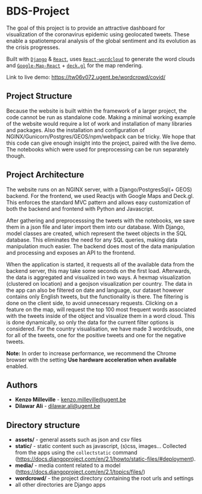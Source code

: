 # BDS-Project

The goal of this project is to provide an attractive dashboard for visualization of the coronavirus epidemic using geolocated tweets. These enable a spatiotemporal analysis of the global sentiment and its evolution as the crisis progresses.

Built with [`Django`](https://www.djangoproject.com/) & [`React`](https://reactjs.org/), 
uses [`React-wordcloud`](https://github.com/chrisrzhou/react-wordcloud) to generate the word clouds 
and [`Google-Map-React`](https://github.com/google-map-react/google-map-react) + [`deck.gl`](https://deck.gl/#/) for the map rendering.

Link to live demo: https://tw06v072.ugent.be/wordcrowd/covid/

## Project Structure

Because the website is built within the framework of a larger project, the code cannot be run as standalone code. Making a minimal working example of the website would require a lot of work and installation of many libraries and packages. Also the installation and configuration of NGINX/Gunicorn/Postgres/GEOS/npm/webpack can be tricky. We hope that this code can give enough insight into the project, paired with the live demo. The notebooks which were used for preprocessing can be run separately though.

## Project Architecture

The website runs on an NGINX server, with a Django/PostgresSql(+ GEOS) backend. For the frontend, we used Reactjs with Google Maps and Deck.gl. This enforces the standard MVC pattern and allows easy customization of both the backend and frontend with Python and Javascript.

After gathering and preprocesssing the tweets with the notebooks, we save them in a json file and later import them into our database. With Django, model classes are created, which represent the tweet objects in the SQL database. This eliminates the need for any SQL queries, making data manipulation much easier. The backend does most of the data manipulation and processing and exposes an API to the frontend.

When the application is started, it requests all of the available data from the backend server, this may take some seconds on the first load. Afterwards, the data is aggregated and visualized in two ways. A hexmap visualization (clustered on location) and a geojson visualization per country. The data in the app can also be filtered on date and language, our dataset however contains only English tweets, but the functionality is there. The filtering is done on the client side, to avoid unnecessary requests. Clicking on a feature on the map, will request the top 100 most frequent words associated with the tweets inside of the object and visualize them in a word cloud. This is done dynamically, so only the data for the current filter options is considered. For the country visualisation, we have made 3 wordclouds, one for all of the tweets, one for the positive tweets and one for the negative tweets.

**Note:** In order to increase performance, we recommend the Chrome browser with the setting **Use hardware acceleration when available** enabled.

## Authors
- **Kenzo Milleville** - kenzo.milleville@ugent.be
- **Dilawar Ali** - dilawar.ali@ugent.be


## Directory structure
- **assets/** - general assets such as json and csv files
- **static/** - static content such as javascript, (s)css, images... Collected from the apps using the `collectstatic` command (https://docs.djangoproject.com/en/2.1/howto/static-files/#deployment).
- **media/** - media content related to a model (https://docs.djangoproject.com/en/2.1/topics/files/)
- **wordcrowd/** - the project directory containing the root urls and settings
- all other directories are Django apps
